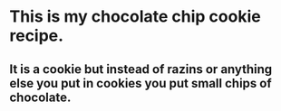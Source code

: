 # This is my chocolate chip cookie recipe.
## It is a cookie but instead of razins or anything else you put in cookies you put small chips of chocolate.